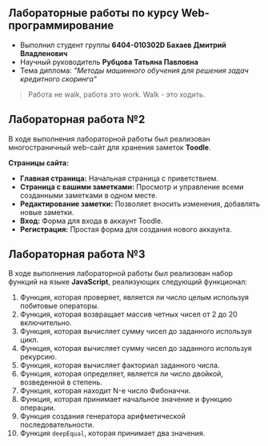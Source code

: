 ## Лабораторные работы по курсу Web-программирование
* Выполнил студент группы **6404-010302D Бахаев Дмитрий Владленович**
* Научный руководитель **Рубцова Татьяна Павловна**
* Тема диплома: *"Методы машинного обучения для решения задач кредитного скоринга"*

> Работа не walk, работа это work. Walk - это ходить.

## Лабораторная работа №2
В ходе выполнения лабораторной работы был реализован многостраничный web-сайт для хранения заметок **Toodle**.

**Страницы сайта:**
* **Главная страница:** Начальная страница с приветствием.
* **Страница с вашими заметками:** Просмотр и управление всеми созданными заметками в одном месте.
* **Редактирование заметки:** Позволяет вносить изменения, добавлять новые заметки.
* **Вход:** Форма для входа в аккаунт Toodle.
* **Регистрация:** Простая форма для создания нового аккаунта.

## Лабораторная работа №3
В ходе выполнения лабораторной работы был реализован набор функций на языке **JavaScript**, реализующих следующий функционал:
 1. Функция, которая проверяет, является ли число целым используя побитовые операторы.
 2. Функция, которая возвращает массив четных чисел от 2 до 20 включительно.
 3. Функция, которая вычисляет сумму чисел до заданного используя цикл.
 4. Функция, которая вычисляет сумму чисел до заданного используя рекурсию.
 5. Функция, которая вычисляет факториал заданного числа.
 6. Функция, которая определяет, является ли число двойкой, возведенной в степень.
 7. Функция, которая находит N-е число Фибоначчи.
 8. Функция, которая принимает начальное значение и функцию операции.
 9. Функция создания генератора арифметической последовательности.
 10. Функция `deepEqual`, которая принимает два значения.
